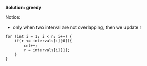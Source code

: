 **Solution: greedy**

Notice:
- only when two interval are not overlapping, then we update r
```
for (int i = 1; i < n; i++) {
    if(r <= intervals[i][0]){
        cnt++;
        r = intervals[i][1];
    }
}
```

